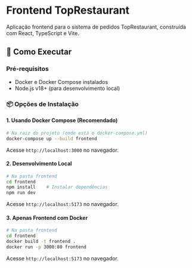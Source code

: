# Frontend TopRestaurant

Aplicação frontend para o sistema de pedidos TopRestaurant, construída com React, TypeScript e Vite.

## 🚀 Como Executar

### Pré-requisitos

- Docker e Docker Compose instalados
- Node.js v18+ (para desenvolvimento local)

### 📦 Opções de Instalação

#### 1. Usando Docker Compose (Recomendado)

```bash
# Na raiz do projeto (onde está o docker-compose.yml)
docker-compose up --build frontend
```

Acesse `http://localhost:3000` no navegador.

#### 2. Desenvolvimento Local

```bash
# Na pasta frontend
cd frontend
npm install    # Instalar dependências
npm run dev
```

Acesse `http://localhost:5173` no navegador.

#### 3. Apenas Frontend com Docker

```bash
# Na pasta frontend
cd frontend
docker build -t frontend .
docker run -p 3000:80 frontend
```

Acesse `http://localhost:5173` no navegador.
